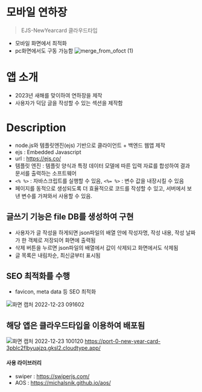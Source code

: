 # 모바일 연하장
> EJS-NewYearcard
> 클라우드타입 
- 모바일 화면에서 최적화
- pc화면에서도 구동 가능함
![merge_from_ofoct (1)](https://user-images.githubusercontent.com/103430498/209250166-661b0dc3-6edb-4c35-ac78-088f7cf83bb5.jpg)

# 앱 소개
- 2023년 새해를 맞이하여 연하장을 제작
- 사용자가 덕담 글을 작성할 수 있는 섹션을 제작함

# Description
- node.js와 템플릿엔진(ejs) 기반으로 클라이언트 + 백엔드 웹앱 제작
- ejs : Embedded Javascript
- url : https://ejs.co/
- 템플릿 엔진 : 템플릿 양식과 특정 데이터 모델에 따른 입력 자료를 합성하여 결과 문서를 출력하는 소프트웨어
- `<% %>` : 자바스크립트를 실행할 수 있음, `<%= %>` : 변수 값을 내장시킬 수 있음
- 페이지를 동적으로 생성되도록 더 효율적으로 코드를 작성할 수 있고, 서버에서 보낸 변수를 가져와서 사용할 수 있음.

##  글쓰기 기능은 file DB를 생성하여 구현

- 사용자가 글 작성을 하게되면 json파일의 배열 안에 작성자명, 작성 내용, 작성 날짜가 한 객체로 저장되어 화면에 출력됨 
- 삭제 버튼을 누르면 json파일의 배열에서 값이 삭제되고 화면에서도 삭제됨
- 글 목록은 내림차순, 최신글부터 표시됨


##  SEO 최적화를 수행

- favicon, meta data 등 SEO 최적화

![화면 캡처 2022-12-23 091602](https://user-images.githubusercontent.com/103430498/209246429-cdc57526-375b-4725-aba3-990fa07a81f5.png)

## 해당 앱은 클라우드타입을 이용하여 배포됨
![화면 캡처 2022-12-23 100120](https://user-images.githubusercontent.com/103430498/209250474-0620455c-8711-4640-a936-46a111154142.png)
https://port-0-new-year-card-3pblc2flbyuajzq.gksl2.cloudtype.app/

#### 사용 라이브러리

- swiper : https://swiperjs.com/
- AOS : https://michalsnik.github.io/aos/

